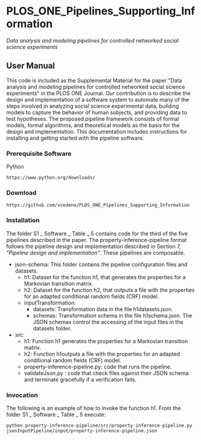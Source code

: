 # PLOS_ONE_Pipelines_Supporting_Information
_Data analysis and modeling pipelines for controlled networked social science experiments_

## User Manual
This code is included as the Supplemental Material for the paper "Data analysis and modeling pipelines for controlled networked social science experiments" in the PLOS ONE Journal.
Our contribution is to describe the design and implementation of a software system 
to automate many of the steps involved in analyzing social science experimental data, building models to capture the behavior of human subjects, and providing data to test hypotheses. 
The proposed pipeline framework consists of formal models, formal algorithms, and theoretical models as the basis for the design and implementation.
This documentation includes instructions for installing and getting started with the pipeline software.

### Prerequisite Software
Python
```
https://www.python.org/downloads/
```

### Download
```
https://github.com/vcedeno/PLOS_ONE_Pipelines_Supporting_Information
```

### Installation
The folder S1 _ Software _ Table _ 5 contains code for the third of the five pipelines described in the paper.
The property-inference-pipeline format follows the pipeline design and implementation
described in Section 7, _"Pipeline design and implementation"_. These pipelines are
composable.

* json-schema: This folder contains the pipeline configuration files and datasets. 
    - h1: Dataset for the function h1, that generates the properties for a Markovian transition matrix.
    - h2: Dataset for the function h2, that outputs a file with the properties for an adapted conditional random fields (CRF) model.
    - inputTransformation: 
   	  - datasets: Transformation data in the file h1datasets.json.
   	  - schemas: Transformation schema in the file h1schema.json. The JSON schemas control the accessing of the input files in the datasets folder.
* src: 
    - h1: Function h1 generates the properties for a Markovian transition matrix.
    - h2: Function h1outputs a file with the properties for an adapted conditional random fields (CRF) model.
    - property-inference-pipeline.py: code that runs the pipeline.
    - validateJson.py : code that check files against their JSON schema and terminate
gracefully if a verification fails.

### Invocation
The following is an example of how to invoke the function h1.
From the folder S1 _ Software _ Table _ 5 execute:
```
python property-inference-pipeline/src/property-inference-pipeline.py jsonInputPipeline/input/property-inference-pipeline.json
```

